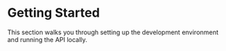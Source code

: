 # Getting Started

This section walks you through setting up the development environment and running
the API locally.
